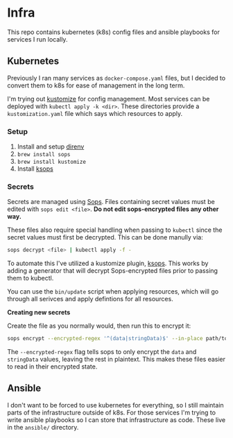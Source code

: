# Infra

This repo contains kubernetes (k8s) config files and ansible playbooks for
services I run locally.

## Kubernetes

Previously I ran many services as `docker-compose.yaml` files, but I decided to
convert them to k8s for ease of management in the long term.

I'm trying out [kustomize] for config management. Most services can be deployed
with `kubectl apply -k <dir>`. These directories provide a `kustomization.yaml`
file which says which resources to apply.

[kustomize]: https://kustomize.io/

### Setup

1. Install and setup [direnv](https://github.com/direnv/direnv)
2. `brew install sops`
3. `brew install kustomize`
4. Install [ksops](https://github.com/viaduct-ai/kustomize-sops?tab=readme-ov-file#installation)


### Secrets

Secrets are managed using [Sops]. Files containing secret values must be
edited with `sops edit <file>`. __Do not edit sops-encrypted files any other way.__

These files also require special handling when passing to `kubectl` since the
secret values must first be decrypted. This can be done manully via:

```bash
sops decrypt <file> | kubectl apply -f -
```

To automate this I've utilized a kustomize plugin, [ksops]. This works by
adding a generator that will decrypt Sops-encrypted files prior to passing them
to kubectl.

You can use the `bin/update` script when applying resources, which will go
through all serivces and apply defintions for all resources.

[Sops]: https://github.com/getsops/sops
[ksops]: https://github.com/viaduct-ai/kustomize-sops

__Creating new secrets__

Create the file as you normally would, then run this to encrypt it:

```bash
sops encrypt --encrypted-regex '^(data|stringData)$' --in-place path/to/file.yaml
```

The `--encrypted-regex` flag tells sops to only encrypt the `data` and
`stringData` values, leaving the rest in plaintext. This makes these files
easier to read in their encrypted state.


## Ansible

I don't want to be forced to use kubernetes for everything, so I still maintain
parts of the infrastructure outside of k8s. For those services I'm trying to
write ansible playbooks so I can store that infrastructure as code. These live
in the `ansible/` directory.
